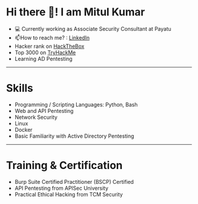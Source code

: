 # Hi there 👋! I am Mitul Kumar
- 💻 Currently working as Associate Security Consultant at Payatu
- 📫How to reach me? : [LinkedIn](https://www.linkedin.com/in/mitul-kumar/)
- Hacker rank on [HackTheBox](https://app.hackthebox.com/profile/174993) 
- Top 3000 on [TryHackMe](https://tryhackme.com/p/Blackstar)
- Learning AD Pentesting

---
# Skills
- Programming / Scripting Languages: Python, Bash
- Web and API Pentesting
- Network Security
- Linux
- Docker
- Basic Familiarity with Active Directory Pentesting

---
# Training & Certification
- Burp Suite Certified Practitioner (BSCP) Certified
- API Pentesting from APISec University
- Practical Ethical Hacking from TCM Security
